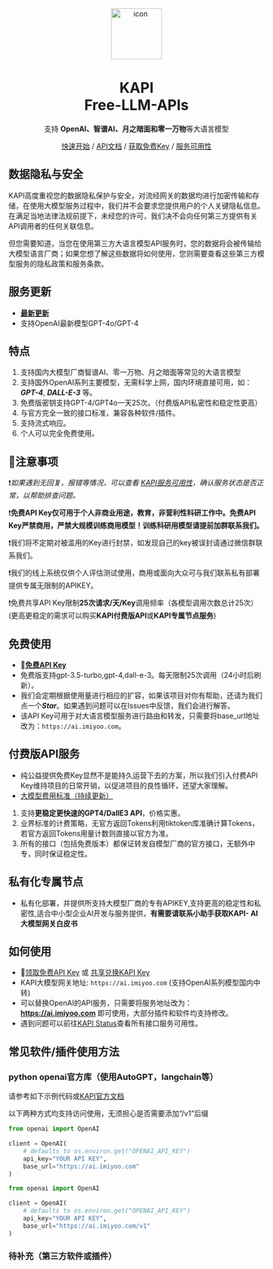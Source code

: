 <div align="center">
<img src="http://k.imiyoo.com/k.png" alt="icon" width="100px"/>
<h1 align="center">KAPI<br>Free-LLM-APIs</h1>

支持 **OpenAI、智谱AI、月之暗面和零一万物**等大语言模型

[快速开始](#如何使用) / [API文档](https://apifox.com/apidoc/shared-f81e1fd6-279b-4314-9b4d-a5708355fb7e) / [获取免费Key](https://k.imiyoo.com) / [服务可用性](http://43.133.38.250:3001/status/kapi)

</div>

## 数据隐私与安全

KAPI高度重视您的数据隐私保护与安全，对流经网关的数据均进行加密传输和存储，在使用大模型服务过程中，我们并不会要求您提供用户的个人关键隐私信息。在满足当地法律法规前提下，未经您的许可，我们决不会向任何第三方提供有关API调用者的任何关联信息。

但您需要知道，当您在使用第三方大语言模型API服务时，您的数据将会被传输给大模型语言厂商；如果您想了解这些数据将如何使用，您则需要查看这些第三方模型服务的隐私政策和服务条款。


## 服务更新
- **[最新更新](https://apifox.com/apidoc/shared-f81e1fd6-279b-4314-9b4d-a5708355fb7e)**
- 支持OpenAI最新模型GPT-4o/GPT-4


## 特点
1. 支持国内大模型厂商智谱AI、零一万物、月之暗面等常见的大语言模型
2. 支持国外OpenAI系列主要模型，无需科学上网，国内环境直接可用，如：***GPT-4***, ***DALL-E-3*** 等。
3. 免费版密钥支持GPT-4/GPT4o一天25次。（付费版API私密性和稳定性更高）
4. 与官方完全一致的接口标准，兼容各种软件/插件。
5. 支持流式响应。
6. 个人可以完全免费使用。

## 🚩注意事项

❗️*如果遇到无回复，报错等情况，可以查看 [KAPI服务可用性](http://43.133.38.250:3001/status/kapi)，确认服务状态是否正常，以帮助排查问题。*

❗️**免费API Key仅可用于个人非商业用途，教育，非营利性科研工作中。免费API Key严禁商用，严禁大规模训练商用模型！训练科研用模型请提前加群联系我们。**

❗️我们将不定期对被滥用的Key进行封禁，如发现自己的key被误封请通过微信群联系我们。

❗️我们的线上系统仅供个人评估测试使用，商用或面向大众可与我们联系私有部署提供专属无限制的APIKEY。

❗️免费共享API Key限制**25次请求/天/Key**调用频率（各模型调用次数总计25次）(更高更稳定的需求可以购买**KAPI付费版API**或**KAPI专属节点服务**)

## 免费使用

- **🚀[免费API Key](http://k.imiyoo.com)**
- 免费版支持gpt-3.5-turbo,gpt-4,dall-e-3。每天限制25次调用（24小时后刷新）。
- 我们会定期根据使用量进行相应的扩容，如果该项目对你有帮助，还请为我们点一个***Star***。如果遇到问题可以在Issues中反馈，我们会进行解答。
- 该API Key可用于对大语言模型服务进行路由和转发，只需要将base_url地址改为：`https://ai.imiyoo.com`。

## 付费版API服务
- 纯公益提供免费Key显然不是能持久运营下去的方案，所以我们引入付费API Key维持项目的日常开销，以促进项目的良性循环，还望大家理解。
- [大模型费用标准（持续更新）](https://apifox.com/apidoc/shared-f81e1fd6-279b-4314-9b4d-a5708355fb7e/doc-4282167)

1. 支持**更稳定更快速的GPT4/DallE3 API**，价格实惠。
2. 业界标准的计费策略，无官方返回Tokens利用tiktoken库准确计算Tokens，若官方返回Tokens用量计数则直接以官方为准。
3. 所有的接口（包括免费版本）都保证转发自模型厂商的官方接口，无额外中专，同时保证稳定性。

## 私有化专属节点
- 私有化部署，并提供所支持大模型厂商的专有APIKEY,支持更高的稳定性和私密性,适合中小型企业AI开发与服务提供，**有需要请联系小助手获取KAPI- AI大模型网关白皮书**


## 如何使用
- 🚀[领取免费API Key](http://k.imiyoo.com) 或 [共享兑换KAPI Key](https://apifox.com/apidoc/shared-f81e1fd6-279b-4314-9b4d-a5708355fb7e)
- KAPI大模型网关地址: `https://ai.imiyoo.com` (支持OpenAI系列模型国内中转)
- 可以替换OpenAI的API服务，只需要将服务地址改为：**https://ai.imiyoo.com** 即可使用，大部分插件和软件均支持修改。
- 遇到问题可以前往[KAPI Status](http://43.133.38.250:3001/status/kapi)查看所有接口服务可用性。

## 常见软件/插件使用方法

### **python openai官方库（使用AutoGPT，langchain等）**
请参考如下示例代码或[KAPI官方文档](https://apifox.com/apidoc/shared-f81e1fd6-279b-4314-9b4d-a5708355fb7e)

以下两种方式均支持访问使用，无须担心是否需要添加“/v1”后缀

```python
from openai import OpenAI

client = OpenAI(
    # defaults to os.environ.get("OPENAI_API_KEY")
    api_key="YOUR API KEY",
    base_url="https://ai.imiyoo.com"
)
```

```python
from openai import OpenAI

client = OpenAI(
    # defaults to os.environ.get("OPENAI_API_KEY")
    api_key="YOUR API KEY",
    base_url="https://ai.imiyoo.com/v1"
)
```

### 待补充（第三方软件或插件）
